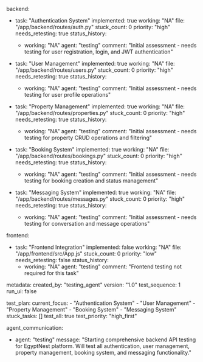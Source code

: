 backend:
  - task: "Authentication System"
    implemented: true
    working: "NA"
    file: "/app/backend/routes/auth.py"
    stuck_count: 0
    priority: "high"
    needs_retesting: true
    status_history:
      - working: "NA"
        agent: "testing"
        comment: "Initial assessment - needs testing for user registration, login, and JWT authentication"

  - task: "User Management"
    implemented: true
    working: "NA"
    file: "/app/backend/routes/users.py"
    stuck_count: 0
    priority: "high"
    needs_retesting: true
    status_history:
      - working: "NA"
        agent: "testing"
        comment: "Initial assessment - needs testing for user profile operations"

  - task: "Property Management"
    implemented: true
    working: "NA"
    file: "/app/backend/routes/properties.py"
    stuck_count: 0
    priority: "high"
    needs_retesting: true
    status_history:
      - working: "NA"
        agent: "testing"
        comment: "Initial assessment - needs testing for property CRUD operations and filtering"

  - task: "Booking System"
    implemented: true
    working: "NA"
    file: "/app/backend/routes/bookings.py"
    stuck_count: 0
    priority: "high"
    needs_retesting: true
    status_history:
      - working: "NA"
        agent: "testing"
        comment: "Initial assessment - needs testing for booking creation and status management"

  - task: "Messaging System"
    implemented: true
    working: "NA"
    file: "/app/backend/routes/messages.py"
    stuck_count: 0
    priority: "high"
    needs_retesting: true
    status_history:
      - working: "NA"
        agent: "testing"
        comment: "Initial assessment - needs testing for conversation and message operations"

frontend:
  - task: "Frontend Integration"
    implemented: false
    working: "NA"
    file: "/app/frontend/src/App.js"
    stuck_count: 0
    priority: "low"
    needs_retesting: false
    status_history:
      - working: "NA"
        agent: "testing"
        comment: "Frontend testing not required for this task"

metadata:
  created_by: "testing_agent"
  version: "1.0"
  test_sequence: 1
  run_ui: false

test_plan:
  current_focus:
    - "Authentication System"
    - "User Management"
    - "Property Management"
    - "Booking System"
    - "Messaging System"
  stuck_tasks: []
  test_all: true
  test_priority: "high_first"

agent_communication:
  - agent: "testing"
    message: "Starting comprehensive backend API testing for EgyptNest platform. Will test all authentication, user management, property management, booking system, and messaging functionality."